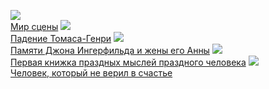 ![](/books/humor_prose/Джером%20Клапка%20Джером/Мир%20сцены.jpg)  
[Мир сцены](/books/humor_prose/Джером%20Клапка%20Джером/Мир%20сцены)
![](/books/humor_prose/Джером%20Клапка%20Джером/Падение%20Томаса-Генpи.jpg)  
[Падение Томаса-Генpи](/books/humor_prose/Джером%20Клапка%20Джером/Падение%20Томаса-Генpи)
![](/books/humor_prose/Джером%20Клапка%20Джером/Памяти%20Джона%20Ингерфильда%20и%20жены%20его%20Анны.jpg)  
[Памяти Джона Ингерфильда и жены его Анны](/books/humor_prose/Джером%20Клапка%20Джером/Памяти%20Джона%20Ингерфильда%20и%20жены%20его%20Анны)
![](/books/humor_prose/Джером%20Клапка%20Джером/Первая%20книжка%20праздных%20мыслей%20праздного%20человека.jpg)  
[Первая книжка праздных мыслей праздного человека](/books/humor_prose/Джером%20Клапка%20Джером/Первая%20книжка%20праздных%20мыслей%20праздного%20человека)
![](/books/humor_prose/Джером%20Клапка%20Джером/Человек,%20который%20не%20верил%20в%20счастье.jpg)  
[Человек, который не верил в счастье](/books/humor_prose/Джером%20Клапка%20Джером/Человек,%20который%20не%20верил%20в%20счастье)